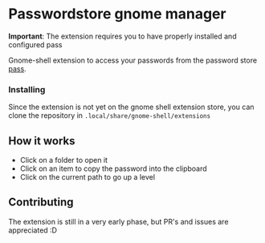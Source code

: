 # Passwordstore gnome manager

**Important**: The extension requires you to have properly installed and configured pass

Gnome-shell extension to access your passwords from the password store [pass](https://www.passwordstore.org/).

### Installing
Since the extension is not yet on the gnome shell extension store, you can clone the repository in
`.local/share/gnome-shell/extensions`

## How it works
- Click on a folder to open it
- Click on an item to copy the password into the clipboard
- Click on the current path to go up a level

## Contributing
The extension is still in a very early phase, but PR's and issues are appreciated :D
